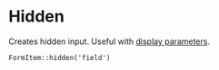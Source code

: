 # Hidden

Creates hidden input. Useful with [display parameters](/{{version}}/display/general#set-parameters).

	FormItem::hidden('field')
